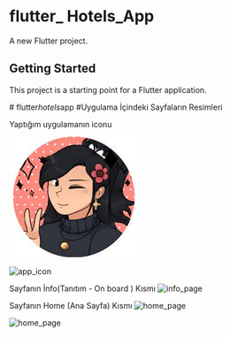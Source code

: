 # flutter_ Hotels_App 

A new Flutter project.

## Getting Started

This project is a starting point for a Flutter application.

#   f l u t t e r _ h o t e l s _ a p p 
 
#Uygulama İçindeki Sayfaların Resimleri 

Yaptığım uygulamanın iconu 

![user image](https://github.com/soysal22/flutter_hotels_app/blob/main/assets/images/hotels/app_image.jpg?raw=true)

![app_icon](https://user-images.githubusercontent.com/92873250/237022800-7592c190-43d7-42f4-90c3-61f06d0927fd.png)

Sayfanın İnfo(Tanıtım - On board ) Kısmı
![info_page](https://user-images.githubusercontent.com/92873250/237022873-430b1e6a-2a73-42fc-a79a-bde93fdf2438.png)

Sayfanın Home (Ana Sayfa) Kısmı
![home_page](https://user-images.githubusercontent.com/92873250/237023006-1563244d-8636-414b-b05f-7bfc8d05f63f.png)



![home_page](https://user-images.githubusercontent.com/92873250/237023505-61301c05-a754-41f8-a3e0-2169a51bbe5b.png)
